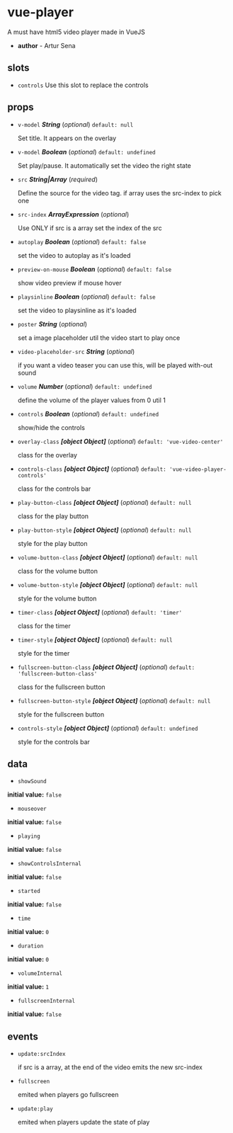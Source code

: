 # vue-player

A must have html5 video player made in VueJS

- **author** - Artur Sena

## slots

- `controls` Use this slot to replace the controls

## props

- `v-model` **_String_** (_optional_) `default: null`

  Set title.
  It appears on the overlay

- `v-model` **_Boolean_** (_optional_) `default: undefined`

  Set play/pause.
  It automatically set the video the right state

- `src` **_String|Array_** (_required_)

  Define the source for the video tag.
  if array uses the src-index to pick one

- `src-index` **_ArrayExpression_** (_optional_)

  Use ONLY if src is a array
  set the index of the src

- `autoplay` **_Boolean_** (_optional_) `default: false`

  set the video to autoplay as it's loaded

- `preview-on-mouse` **_Boolean_** (_optional_) `default: false`

  show video preview if mouse hover

- `playsinline` **_Boolean_** (_optional_) `default: false`

  set the video to playsinline as it's loaded

- `poster` **_String_** (_optional_)

  set a image placeholder util the video start to play once

- `video-placeholder-src` **_String_** (_optional_)

  if you want a video teaser you can use this, will be played with-out sound

- `volume` **_Number_** (_optional_) `default: undefined`

  define the volume of the player
  values from 0 util 1

- `controls` **_Boolean_** (_optional_) `default: undefined`

  show/hide the controls

- `overlay-class` **_[object Object]_** (_optional_) `default: 'vue-video-center'`

  class for the overlay

- `controls-class` **_[object Object]_** (_optional_) `default: 'vue-video-player-controls'`

  class for the controls bar

- `play-button-class` **_[object Object]_** (_optional_) `default: null`

  class for the play button

- `play-button-style` **_[object Object]_** (_optional_) `default: null`

  style for the play button

- `volume-button-class` **_[object Object]_** (_optional_) `default: null`

  class for the volume button

- `volume-button-style` **_[object Object]_** (_optional_) `default: null`

  style for the volume button

- `timer-class` **_[object Object]_** (_optional_) `default: 'timer'`

  class for the timer

- `timer-style` **_[object Object]_** (_optional_) `default: null`

  style for the timer

- `fullscreen-button-class` **_[object Object]_** (_optional_) `default: 'fullscreen-button-class'`

  class for the fullscreen button

- `fullscreen-button-style` **_[object Object]_** (_optional_) `default: null`

  style for the fullscreen button

- `controls-style` **_[object Object]_** (_optional_) `default: undefined`

  style for the controls bar

## data

- `showSound`

**initial value:** `false`

- `mouseover`

**initial value:** `false`

- `playing`

**initial value:** `false`

- `showControlsInternal`

**initial value:** `false`

- `started`

**initial value:** `false`

- `time`

**initial value:** `0`

- `duration`

**initial value:** `0`

- `volumeInternal`

**initial value:** `1`

- `fullscreenInternal`

**initial value:** `false`

## events

- `update:srcIndex`

  if src is a array, at the end of the video emits the new src-index

- `fullscreen`

  emited when players go fullscreen

- `update:play`

  emited when players update the state of play
